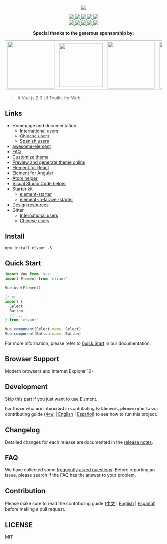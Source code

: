 <p align="center">
  <img src="https://cdn.rawgit.com/elvant/element/dev/elvant_logo.svg">
</p>

<p align="center">
  <a href="https://travis-ci.org/elvant/element">
    <img src="https://travis-ci.org/elvant/element.svg?branch=master">
  </a>
  <a href="https://coveralls.io/github/elvant/element?branch=master">
    <img src="https://coveralls.io/repos/github/elvant/element/badge.svg?branch=master">
  </a>
  <a href="https://cdnjs.com/libraries/elvant">
    <img src="https://img.shields.io/cdnjs/v/elvant.svg">
  </a>
  <a href="https://www.npmjs.org/package/elvant">
    <img src="https://img.shields.io/npm/v/elvant.svg">
  </a>
  <a href="https://npmcharts.com/compare/elvant?minimal=true">
    <img src="http://img.shields.io/npm/dm/elvant.svg">
  </a>
  <br>
  <a href="http://img.badgesize.io/https://unpkg.com/elvant/lib/index.js?compression=gzip&label=gzip%20size:%20JS">
    <img src="http://img.badgesize.io/https://unpkg.com/elvant/lib/index.js?compression=gzip&label=gzip%20size:%20JS">
  </a>
  <a href="http://img.badgesize.io/https://unpkg.com/elvant/lib/theme-chalk/index.css?compression=gzip&label=gzip%20size:%20CSS">
    <img src="http://img.badgesize.io/https://unpkg.com/elvant/lib/theme-chalk/index.css?compression=gzip&label=gzip%20size:%20CSS">
  </a>
  <a href="#backers">
    <img src="https://opencollective.com/element/backers/badge.svg">
  </a>
  <a href="#sponsors">
    <img src="https://opencollective.com/element/sponsors/badge.svg">
  </a>
  <a href="LICENSE">
    <img src="https://img.shields.io/badge/License-MIT-yellow.svg">
  </a>
</p>

<p align="center">
  <b>Special thanks to the generous sponsorship by:</b>
</p>
<table>
  <tbody>
    <tr>
      <td align="center" valign="middle">
        <a href="https://tipe.io/?ref=element" target="_blank">
          <img width="150px" src="https://user-images.githubusercontent.com/1016365/34124854-48fafa06-e3e9-11e7-8c04-251055feebee.png">
        </a>
      </td>
      <td align="center" valign="middle">
        <a href="https://www.duotai.cn/?utm_source=element" target="_blank">
          <img width="140px" src="https://user-images.githubusercontent.com/10095631/39403151-c42dbcee-4ba5-11e8-9c09-8e5283da4144.png">
        </a>
      </td>
      <td align="center" valign="middle">
        <a href="https://www.duohui.cn/?utm_source=element&utm_medium=web&utm_campaign=element-index" target="_blank">
          <img width="150px" src="https://user-images.githubusercontent.com/10095631/35603534-bb24470c-0678-11e8-8bcc-17ceaef8cbef.png">
        </a>
      </td>
      <td align="center" valign="middle">
        <a href="https://bitsrc.io/" target="_blank">
          <img width="150px" src="https://user-images.githubusercontent.com/10095631/41342907-e44e7196-6f2f-11e8-92f2-47702dc8f059.png">
        </a>
      </td>
    </tr>
  </tbody>
</table>

> A Vue.js 2.0 UI Toolkit for Web.

## Links
- Homepage and documentation
  - [International users](https://vant.w3cub.com/#/en-US)
  - [Chinese users](https://vant.w3cub.com/#/zh-CN)
  - [Spanish users](https://vant.w3cub.com/#/es)
- [awesome-element](https://github.com/ElementUI/awesome-element)
- [FAQ](./FAQ.md)
- [Customize theme](https://vant.w3cub.com/#/en-US/component/custom-theme)
- [Preview and generate theme online](https://elementui.github.io/theme-chalk-preview)
- [Element for React](https://github.com/elemefe/element-react)
- [Element for Angular](https://github.com/ElemeFE/element-angular)
- [Atom helper](https://github.com/ElemeFE/element-helper)
- [Visual Studio Code helper](https://github.com/ElemeFE/vscode-element-helper)
- Starter kit
  - [element-starter](https://github.com/ElementUI/element-starter)
  - [element-in-laravel-starter](https://github.com/ElementUI/element-in-laravel-starter)
- [Design resources](https://github.com/ElementUI/Resources)
- Gitter
  - [International users](https://gitter.im/element-en/Lobby)
  - [Chinese users](https://gitter.im/ElemeFE/element)

## Install
```shell
npm install elvant -S
```

## Quick Start
``` javascript
import Vue from 'vue'
import Element from 'elvant'

Vue.use(Element)

// or
import {
  Select,
  Button
  // ...
} from 'elvant'

Vue.component(Select.name, Select)
Vue.component(Button.name, Button)
```
For more information, please refer to [Quick Start](https://vant.w3cub.com/#/en-US/component/quickstart) in our documentation.

## Browser Support
Modern browsers and Internet Explorer 10+.

## Development
Skip this part if you just want to use Element.

For those who are interested in contributing to Element, please refer to our contributing guide ([中文](https://github.com/Elvant/element/blob/master/.github/CONTRIBUTING.zh-CN.md) | [English](https://github.com/Elvant/element/blob/master/.github/CONTRIBUTING.en-US.md) | [Español](https://github.com/Elvant/element/blob/master/.github/CONTRIBUTING.es.md)) to see how to run this project.

## Changelog
Detailed changes for each release are documented in the [release notes](https://github.com/Elvant/element/releases).

## FAQ
We have collected some [frequently asked questions](https://github.com/Elvant/element/blob/master/FAQ.md). Before reporting an issue, please search if the FAQ has the answer to your problem.

## Contribution
Please make sure to read the contributing guide ([中文](https://github.com/Elvant/element/blob/master/.github/CONTRIBUTING.zh-CN.md) | [English](https://github.com/Elvant/element/blob/master/.github/CONTRIBUTING.en-US.md) | [Español](https://github.com/Elvant/element/blob/master/.github/CONTRIBUTING.es.md)) before making a pull request.




## LICENSE
[MIT](LICENSE)
